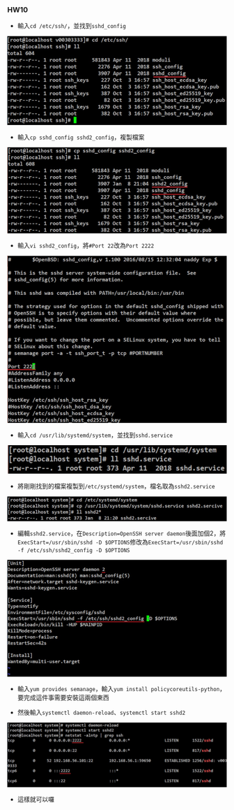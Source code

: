 ### HW10

* 輸入`cd /etc/ssh/`，並找到`sshd_config`

![1](1.jpg)

* 輸入`cp sshd_config sshd2_config`，複製檔案

![2](2.jpg)

* 輸入`vi sshd2_config`，將`#Port 22`改為`Port 2222`

![3](3.jpg)

* 輸入`cd /usr/lib/systemd/system`，並找到`sshd.service`

![4](4.jpg)

* 將剛剛找到的檔案複製到`/etc/systemd/system`，檔名取為`sshd2.service`

![5](5.jpg)

* 編輯`sshd2.service`，在`Description=OpenSSH server daemon`後面加個2，將`ExecStart=/usr/sbin/sshd -D $OPTIONS`修改為`ExecStart=/usr/sbin/sshd -f /etc/ssh/sshd2_config -D $OPTIONS`

![6](6.jpg)

* 輸入`yum provides semanage`，輸入`yum install policycoreutils-python`，要完成這件事需要安裝這兩個東西

* 然後輸入`systemctl daemon-reload`、`systemctl start sshd2`

![7](7.jpg)

* 這樣就可以囉